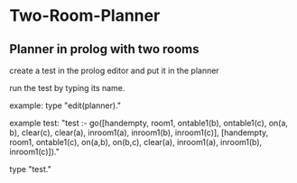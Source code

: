 # Two-Room-Planner
Planner in prolog with two rooms
-
create a test in the prolog editor and put it in the planner

run the test by typing its name.

example: type "edit(planner)."

example test: "test :- go([handempty, room1, ontable1(b), ontable1(c), on(a, b), clear(c), clear(a), inroom1(a), inroom1(b), inroom1(c)],
	          [handempty, room1, ontable1(c), on(a,b), on(b,c), clear(a), inroom1(a), inroom1(b), inroom1(c)])."

type "test."
